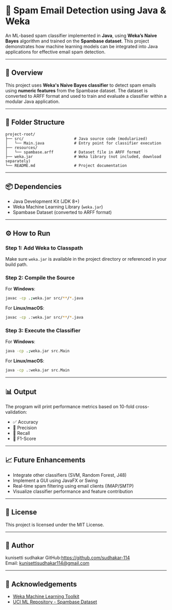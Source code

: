 # 📧 Spam Email Detection using Java & Weka

An ML-based spam classifier implemented in **Java**, using **Weka’s Naive Bayes** algorithm and trained on the **Spambase dataset**. This project demonstrates how machine learning models can be integrated into Java applications for effective email spam detection.

---

## 🧠 Overview

This project uses **Weka's Naive Bayes classifier** to detect spam emails using **numeric features** from the Spambase dataset. The dataset is converted to ARFF format and used to train and evaluate a classifier within a modular Java application.

---

## 📁 Folder Structure

```
project-root/
├── src/                      # Java source code (modularized)
│   └── Main.java             # Entry point for classifier execution
├── resources/
│   └── spambase.arff         # Dataset file in ARFF format
├── weka.jar                  # Weka library (not included, download separately)
└── README.md                 # Project documentation
```

---

## 📦 Dependencies

- Java Development Kit (JDK 8+)
- Weka Machine Learning Library (`weka.jar`)
- Spambase Dataset (converted to ARFF format)

---

## ⚙️ How to Run

### Step 1: Add Weka to Classpath

Make sure `weka.jar` is available in the project directory or referenced in your build path.

### Step 2: Compile the Source

For **Windows**:
```sh
javac -cp .;weka.jar src/**/*.java
```

For **Linux/macOS**:
```sh
javac -cp .:weka.jar src/**/*.java
```

### Step 3: Execute the Classifier

For **Windows**:
```sh
java -cp .;weka.jar src.Main
```

For **Linux/macOS**:
```sh
java -cp .:weka.jar src.Main
```

---

## 📊 Output

The program will print performance metrics based on 10-fold cross-validation:
- ✅ Accuracy
- 📌 Precision
- 🔁 Recall
- 🧮 F1-Score

---

## 📈 Future Enhancements

- Integrate other classifiers (SVM, Random Forest, J48)
- Implement a GUI using JavaFX or Swing
- Real-time spam filtering using email clients (IMAP/SMTP)
- Visualize classifier performance and feature contribution

---

## 📝 License

This project is licensed under the MIT License.

---

## 👤 Author

kunisetti sudhakar 
GitHub:https://github.com/sudhakar-114  
Email: kunisettisudhakar114@gmail.com

---

## 🙏 Acknowledgements

- [Weka Machine Learning Toolkit](https://www.cs.waikato.ac.nz/ml/weka/)
- [UCI ML Repository - Spambase Dataset](https://archive.ics.uci.edu/ml/datasets/spambase)
